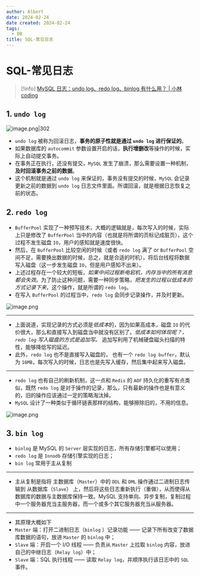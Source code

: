 ```yaml
---
author: Albert
date: 2024-02-24
date created: 2024-02-24
tags:
  - DB
title: SQL-常见日志
---
```


# SQL-常见日志

>[!info]
>[MySQL 日志：undo log、redo log、binlog 有什么用？ | 小林coding](https://www.xiaolincoding.com/mysql/log/how_update.html#%E4%B8%BA%E4%BB%80%E4%B9%88%E9%9C%80%E8%A6%81-undo-log)

## 1. `undo log`

![image.png|302](https://img-20221128.oss-cn-shanghai.aliyuncs.com/img-2023-05/20240224164222.png)

- `undo log` 被称为回滚日志，**事务的原子性就是通过 `undo log` 进行保证的**。
- 如果数据库的 `autocommit` 参数设置开启的话，**执行增删改**等操作的时候，实际上自动提交事务。
- 在事务正在执行，还没有提交，`MySQL` 发生了崩溃，那么需要设置一种机制，**及时回滚事务之前的数据**。
- 这个机制就是通过 `undo log` 来保证的，事务没有提交的时候，`MySQL` 会记录更新之前的数据到 `undo log` 日志文件里面。所谓回滚，就是根据日志恢复之前的状态。

## 2. `redo log`

- `BufferPool` 实现了一种预写技术，大概的逻辑就是，每次写入的时候，实际上只是修改了 `BufferPool` 当中的内容（也就是将所谓的页标记成脏页），这个过程不发生磁盘 `IO`，用户的感知就是速度很快。
- 然后，在 `BufferPool` 比较空闲的时候（或者 `redo log` 满了 or `BufferPool` 空间不足，需要换出数据的时候，总之，就是合适的时机），将后台线程将数据写入磁盘（这一步发生磁盘 `IO`，但是用户感知不出来）。
- 上述过程存在一个较大的短板，*如果中间过程断电宕机，内存当中的所有消息都会失效*。为了防止这种问题，需要一种同步策略，*把发生的过程以低成本的方式记录下来*，这个操作，就是所谓的 `redo log`。
- 在写入 `BufferPool` 的过程当中，`redo log` 会同步记录操作，并及时更新。

![image.png](https://img-20221128.oss-cn-shanghai.aliyuncs.com/img-2023-05/20240224170739.png)

---

- 上面说道，实现记录的方式必须是*低成本*的，因为如果高成本，磁盘 `IO` 的代价很大，那么和直接写入到磁盘当中就没有区别了。*低成本如何体现呢？，`redo log` 写入磁盘的方式是追加写。* 追加写利用了机械硬盘磁头扫描的特性，能够降低写的延迟。
- 此外，`redo log` 也不是直接写入磁盘的， 也有一个 `redo log buffer`，默认为 `16MB`，每次写入的时候，日志也是先写入缓存，然后集中起来写入磁盘。

---

- `redo log` 也有自己的刷新机制，这一点和 `Redis` 的 `AOF` 持久化的重写有点类似，既然 `redo log` 是对于操作的记录，那么，只有最新的操作也是有意义的，旧的操作应该通过一定的策略淘汰掉。
- `MySQL` 设计了一种类似于循环链表那样的结构，能够擦除旧的，不用的信息。

![image.png](https://img-20221128.oss-cn-shanghai.aliyuncs.com/img-2023-05/20240224171402.png)

## 3. `bin log`

- `binlog` 是 MySQL 的 `Server` 层实现的日志，所有存储引擎都可以使用；
- `redo log` 是 `Innodb` 存储引擎实现的日志；
- `bin log` 常用于主从复制
---
- 主从复制是指将 主数据库（`Master`）中的 `DDL` 和 `DML` 操作通过二进制日志传输到 从数据库（`Slave`） 上，然后将这些日志重新执行（重做），从而使得从数据库的数据与主数据库保持一致。MySQL 支持单向、异步复制，复制过程中一个服务器充当主服务器，而一个或多个其它服务器充当从服务器。
---
- 其原理大概如下
- `Master` 端：打开二进制日志（`binlog` ）记录功能 —— 记录下所有改变了数据库数据的语句，放进 `Master` 的 `binlog` 中；
- `Slave` 端：开启一个 I/O 线程 —— 负责从 `Master` 上拉取 `binlog` 内容，放进自己的中继日志（`Relay log`）中；
- `Slave` 端：SQL 执行线程 —— 读取 `Relay log`，并顺序执行该日志中的 `SQL` 事件。
